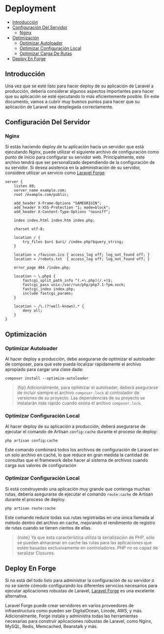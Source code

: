 # Deployment

- [Introducción](#introduction)
- [Configuración Del Servidor](#server-configuration)
    - [Nginx](#nginx)
- [Optimización](#optimization)
    - [Optimizar Autoloader](#autoloader-optimization)
    - [Optimizar Configuración Local](#optimizing-configuration-loading)
    - [Optimizar Carga De Rutas](#optimizing-route-loading)
- [Deploy En Forge](#deploying-with-forge)

<a name="introduction"></a>
## Introducción

Una vez que se esté listo para hacer deploy de su aplicación de Laravel a producción, debería considerar algunos aspectos importantes para hacer que su aplicación se esté ejecutando lo más eficientemente posible. En este documento, vamos a cubrir muy buenos puntos para hacer que su aplicación de Laravel sea desplegada correctamente.

<a name="server-configuration"></a>
## Configuración Del Servidor

<a name="nginx"></a>
### Nginx

Si estás haciendo deploy de tu aplicación hacia un servidor que está ejecutando Nginx, puede utilizar el siguiente archivo de configuración como punto de inicio para configurar su servidor web. Principalmente, este archivo tendrá que ser personalizado dependiendo de la configuración de su servidor. Si desea asistenca en la administración de su servidor, considere utilizar un servicio como [Laravel Forge](https://forge.laravel.com):

    server {
        listen 80;
        server_name example.com;
        root /example.com/public;

        add_header X-Frame-Options "SAMEORIGIN";
        add_header X-XSS-Protection "1; mode=block";
        add_header X-Content-Type-Options "nosniff";

        index index.html index.htm index.php;

        charset utf-8;

        location / {
            try_files $uri $uri/ /index.php?$query_string;
        }

        location = /favicon.ico { access_log off; log_not_found off; }
        location = /robots.txt  { access_log off; log_not_found off; }

        error_page 404 /index.php;

        location ~ \.php$ {
            fastcgi_split_path_info ^(.+\.php)(/.+)$;
            fastcgi_pass unix:/var/run/php/php7.1-fpm.sock;
            fastcgi_index index.php;
            include fastcgi_params;
        }

        location ~ /\.(?!well-known).* {
            deny all;
        }
    }

<a name="optimization"></a>
## Optimización

<a name="autoloader-optimization"></a>
### Optimizar Autoloader

Al hacer deploy a producción, debe asegurarse de optimizar el autoloader de composer, para que este pueda localizar rápidamente el archivo apropiado para cargar una clase dada:

    composer install --optimize-autoloader

> {tip} Adicionalmente, para optimizar el autoloader, deberá asegurarse de incluir siempre el archivo `composer.lock` al controlador de versiones de su proyecto. Las dependencias de su proyecto se instalarán más rápido cuando exista el archivo `composer.lock`.

<a name="optimizing-configuration-loading"></a>
### Optimizar Configuración Local

Al hacer deploy de su aplicación a producción, deberá asegurarse de ejecutar el comando de Artisan `config:cache` durante el proceso de deploy:

    php artisan config:cache

Este comando combinará todos los archivos de configuración de Laravel en un solo archivo en caché, lo que reduce en gran medida la cantidad de consultas que el framework debe hacer al sistema de archivos cuando carga sus valores de configuración

<a name="optimizing-route-loading"></a>
### Optimizar Configuración Local

Si está construyendo una aplicación muy grande que contenga muchas rutas, debería asegurarse de ejecutar el comando `route:cache` de Artisan durante el proceso de deploy.

    php artisan route:cache

Este comando reduce todas sus rutas registradas en una única llamada al método dentro del archivo en cache, mejorando el rendimiento de registro de rutas cuando se tienen cientos de ellas.

> {note} Ya que esta característica utiliza la serialización de PHP, sólo se pueden almacenar en cache las rutas para las aplicaciones que estén basadas exclusivamente en controladores. PHP no es capaz de seralizar Closures.

<a name="deploying-with-forge"></a>
## Deploy En Forge

Si no está del todo listo para administrar la configuración de su servidor o no se siente cómodo configurando los diferentes servicios necesarios para ejecutar aplicaciones robustas de Laravel, [Laravel Forge](https://forge.laravel.com) es una excelente alternativa.

Laravel Forge puede crear servidores en varios proveedores de infraestructura como pueden ser DigitalOcean, Linode, AWS, y más. Adicionalmente, Forge instala y administra todas las herramientas necesarias para construir aplicaciones robustas de Laravel, como Nginx, MySQL, Redis, Memcached, Beanstalk y más.
